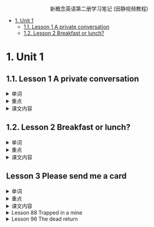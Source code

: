 <p style="text-align: center;"> 新概念英语第二册学习笔记 (田静视频教程)</p>

- [1. Unit 1](#1-unit-1)
  - [1.1. Lesson 1 A private conversation](#11-lesson-1-a-private-conversation)
  - [1.2. Lesson 2 Breakfast or lunch?](#12-lesson-2-breakfast-or-lunch)


# 1. Unit 1
## 1.1. Lesson 1 A private conversation
<details><summary>单词</summary>
<div>

- private (adj.):
  - ex:a private conversation
  - ex:a private shool/car

  - privacy (n.)
  - public (adj.)

- theatre (n.):
  - ex:go to the theatre
- seat (n.)
- angry (adj.):形容词修饰名词
- angrily (adv.)：副词修饰动词，形容词，副词，句子
  - ex:The angry boy shouted angrily.

- loudly (adv.)
- loud (adj.)
- rudely (adv.)
- rude (adj.)
- attention (n.)
  - pay attention to sb./sth.
  - ex:We pay attention to the new words.
- attention (n.)
  - ex:May I have your attention, please?
  - attract/catch/draw one's attention:吸引注意
- bear (v.)
- business (n.)
- turn round = turn around

</div>
</details>

<details><summary>重点</summary>
<div>

简单陈述句：
- 什么是：用来陈述描述一件事的句子。
- 为什么学：一切句子的基础。

简单陈述句构成-核心：
- (n. + v.)
- 主语 + 谓语

简单陈述句构成-语序：
- The pliceman arrested the thief.
- The thief arrested the policeman.

简单陈述句变化：
- 时态变化
- 形容词副词修饰
- 介词短语补充说明

简单陈述句变化-谓语动词的变化：
- 陈述一件事情当中只能包含一个谓语动词（可以由多个词组成）。
- 时态，语态，情态，否定

简单陈述句的分类：
- **主谓**：They meet. vi.不及物（不涉及到对象）
- **主谓宾**：I love you. vt.及物
- 主谓双宾：I tell you a secret.
- 主谓宾补：I find you interesting.
- **主系表**：You are beautiful. 系动词（起到联系的作用）
  - be(单独出现的时候)
  - get, becoume, turn, go, grow(满足表示“变得”的意思时候)
  - look, sound, smell, taste, feel(“看起来/听起来/闻起来/品尝起来/感觉起来”的意思时候)

</div>
</details>

<details><summary>课文内容</summary>
<div>

```
Last week I went to the theatre. I had a very good seat. The play was very interesting. I did not enjoy it. A young man and a young woman were sitting behind me. They were talking loudly. I got very angry. I could not hear the actors. I turned round. I looked at the man and the woman angrily. They did not pay any attention. In the end, I could not bear it. I turned round again. 'I can't hear a word!' I said angrily.
   'It's none of your business,' the young man said rudely.'This is a private conversation!'
```
</div>
</details>

## 1.2. Lesson 2 Breakfast or lunch?
<details><summary>单词</summary><div>
- until (prep.)直到
- outside (adv.):外面
  - inside, upside, upside down
- ring (v.) 响 (n.) 环
  - ring, sing, drink, swim, begin
- repeat (v.) 重复
  - retell, rewrite, rediscover, rebroadcast重播
</div></details>


<details><summary>重点</summary><div>
- 什么是时态：描述时间和状态
- 如何体现：谓语动词的变化
- 多少种：16

- 一般现在时
  - I tell you a secret.
  - He tells you a secret.
  - Your friend tells you a secret.
  - We have the English class every day.
  - I never get up early on Sundays.
  - I sometimes stay in bed until lunchtime.
  - He often gets up late.
  - always, usually, frequently, often, sometimes, seldom, rarely, hardly, never...
  - I am a teacher.
  - It is one o'clock.
  - The earth is round.
  - The earth moves around the sun.
  - Practice makes perfect.
- 现在进行时
  - I am having breakfast now.
  - J.K. Rowling is writing another book this year.
  - I am coming to see you.
  - We are arriving at ...
  - The old man is dying.
  - It was Sunday.
  - It is a terrible day! --> What a terrible day it is! --> What a day it is！ --> What a day!
  - This is a wonderful world. -> What a wonderful world (this is)!
  - It is a surprise. -> What a surprise it is!
- vs.
  - I am looking out of my window.
  - I can see some children in the street.
  - The children are playing football.
  - They always play football in the street.
  - Now a little boy is kicking the ball.
  - Another boy is running after him but he can't catch him.
- 抽象
  - It was Sunday.
  - It was dark outside.
  - It was my aunt Lucy.
</div></details>

<details><summary>课文内容</summary><div>

```
It was Sunday. I never get up early on Sundays. I sometimes stay in bed until lunchtime. Last Sunday I got up very late. I looked out of the window. It was dark outside. 'What a day!' I thought. 'It's raining again.' Just then, the telephone rang. It was my aunt Lucy. 'I've just arrived by train,' she said. I'm coming to see you.'
	'But I'm still having breakfast,' I said.
	'What are you doing?' she asked.
	'I'm having breakfast,' I repeated. 
	'Dear me,' she said. ' Do you always get up so late? It's one o'clock!'
```

</div></details>

 
## Lesson 3 Please send me a card
<details><summary>单词</summary><div>
- send v. 寄，送 
  - send a card/ a message/ a letter
  - send me a card = send a card to me
- spoil v. 损坏，毁坏(精神上的）（damage,destroy,ruin)
  - Postcards always spoil my holidays
- public adj. 公共的 n. 大众
  - public gardens/ schools/ opinions
  - The museum is open to the public on Sundays.
- friendly adj. 有好的 
  - He is friendly to all of us.
  - a friendly waiter
- postcard n. 明信片 
- waiter n. (男)服务员 
- lend v. 借给
  - lend me a book = lend a book to me
  - Can you lend me 200 dollars?
  - borrow 借入
- decision n. 决定
  - It is my final decision.
  - I made a big decision.
  - decide v. 决定
    - I decided to go abroad for further education.
- whole adj. 整个的
- single adj. 单一的
</div></details>


<details><summary>重点</summary><div>
- 一般过去时(完全发生在过去）
  - 形式：v.过去式
  - 用法：有明确的时间，过去的动作
  - Mary and I talked about your book hours ago.
  - They had a meeting yesterday.
  - Tom was a student when he was ten years old.
  - Did they have a meeting?
  - They did not have a meeting.
- 主谓双宾：人+物
</div></details>

<details><summary>课文内容</summary><div>
```
Postcards always spoil my holidays. Last summer, I went to Italy. I visited museums and sat in public gardens. A friendly waiter taught me a few words of Italian. Then he lent me a book. I read a few lines, but I did not understand a word. Every day I thought about postcards. My holidays passed quickly, but I did not send cards to my friends. On the last day I made a big decision. I got up early and bought thirty-seven cards. I spent the whole day in my room, but I did not write a signle card!
```
</div></details>

<details><summary>Lesson 88 Trapped in a mine</summary><div>

```
Six men have been trapped in a mine for seventeen hours. If they are not brought to the surface soon they may lose their lives. However, rescue operations are proving difficult. If explosives are used, vibrations will cause the roof of the mine to collapse. Rescue workers are therefore drilling a hole on the north side of the mine. They intend to bring the men up in a special capsule. If there had not been a hard layer of rock beneath the soil, they would have completed the job in a few hours. As it is, they have been drilling for sixteen hours and they still have a long way to go. Meanwhile, a microphone, which was lowered into the mine two hours ago, has enabled the men to keep in touch with their closest relatives. Though they are running out of food and drink, the men are cheerful and confident that they will get out soon. They have been told that rescue operations are progressing smoothly. If they knew how difficult it was to drill throught the hard rock, they would lose heart.

```
</div></details>



<details><summary>Lesson 96 The dead return</summary><div>

```
A Festival for the Dead is held once a year in Japan. This festival is cheerful occasion, for on this day, the dead are said to return to their homes and they are welcomed by the living. As they are expected to be hungry after their long journey, food is laid out for them. Specially-made lanterns are hung outside each house to help the dead to find their way. All night long, people dance and sing. In the early morning, the food that had been laid out for the dead is thrown into a river or into the sea as it is considered unlucky for anyone living to eat it. In towns that are near the sea, the tiny lanterns which had been hung in the streets the night before, are placed into the water when the festival is over. Thousands of lanterns slowly drift out to sea guiding the dead on their return journey to the other world. This is a moving spectacle, for crowds of people stand on the shore watching the lanterns drifting away until they can be seen no more.

```
</div></details>
